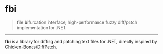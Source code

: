 # fbi

> **f**ile **b**ifurcation **i**nterface; high-performance fuzzy diff/patch implementation for .NET.

---

**fbi** is a library for diffing and patching text files for .NET, directly inspired by [Chicken-Bones/DiffPatch](https://github.com/Chicken-Bones/DiffPatch).
